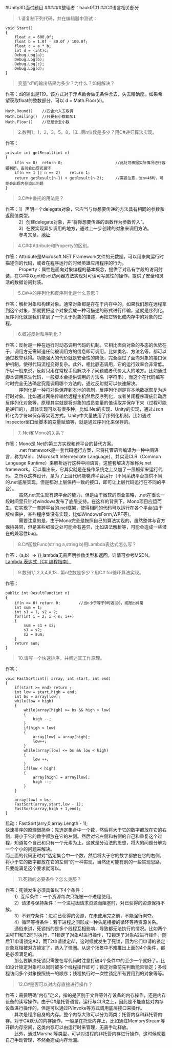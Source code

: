 #Unity3D面试题目 
######整理者：hauk0101
##C#语言相关部分
>1.请复制下列代码，并在编辑器中测试：


	void Start()
	{
		float a = 600.0f;
		float b = 1.0f - 80.0f / 100.0f;
		float c = a * b;
		int d = (int)c;
		Debug.Log(a);
		Debug.Log(b);
		Debug.Log(c);
		Debug.Log(d);
	}
> 变量"d"的输出结果为多少？为什么？如何解决？

作答：d的输出是119。该方式对于浮点数会做无条件舍去，失去精确度。如果希望获取float的整数部分，可以 d = Math.Floor(c)。

	Math.Round()    //四舍六入五取偶
	Math.Ceiling()  //只要有小数都加1
	Math.Floor()	//总是舍去小数

>2.数列1，1，2，3，5，8，13...第n位数是多少？用C#递归算法实现。

作答：

	private int getResult(int n)
	{
		if(n <= 0)	return 0;						//此处可根据实际情况进行容错判断，否则会出现死循环
		if(n == 1 || n == 2)	return 1;
		return getResult(n-1) + getResult(n-2);		//需要注意，当n>46时，可能会出现内存溢出问题			
	}

>3.C#中委托的用法是？

作答：1）声明一个delegate对象，它应当与你想要传递的方法具有相同的参数和返回值类型。<br>
　　　2）创建delegate对象，并“将你想要传递的函数作为参数传入”。<br>
　　　3）在要实现异步调用的地方，通过上一步创建的对象来调用方法。<br>
　　　参考文章，[地址](http://blog.csdn.net/jamestaosh/article/details/4372172)

>4.C#中Attribute和Property的区别。

作答：Attribute是Microsoft.NET Framework文件的元数据，可以用来向运行时描述你的代码，或者在程序运行的时候英雄应用程序的行为。<br>
　　　Property：属性是面向对象编程的基本概念，提供了对私有字段的访问封装，在C#中以get和set访问器方法实现对可读可写属性的操作，提供了安全和灵活的数据访问封装。

>5.C#中的序列化和反序列化是什么意思？

作答：解析对象和构建对象。通常对象都是存在于内存中的，如果我们想在远程拿到这个对象，那就要把这个对象变成一种可描述的形式进行传输，这就是序列化。反序列化就是我们拿到了一个关于对象的描述，再把它转化成内存中的对象的过程。

>6.概述反射和序列化？

作答：反射是一种在运行时动态调用代码的机制。它相比面向对象的多态的优势在于，调用方无需知道任何被调用方的信息即可调用，比如类名、方法名等，都可以通过枚举获得。功能强大的代价就是安全性的降低，完全绕过了面向对象的接口保护机制，使得代码流程变得复杂。此外，相比静态调用，它的运行效率会非常低。所以一般来说，反射只用在常规手段解决不了问题或者代价太大的地方。比如通过脚本调用原生代码，一般脚本会提供调用的方法名（字符串），而这个在代码编写时时完全无法确定究竟调用哪个方法的，通过反射就可以快速解决。<br>
　　　序列化是一种将对象保存到本地的机制，反序列化则是将本地数据恢复为运行时对象。比如通过网络传输给远程主机然后反序列化，或者关闭程序瑕疵启动后反序列化对象等。原理其实就是将对象的成员变量的值读取并保存下来（过程可能是递归的），具体实现可以有很多种，比如.Net的实现、Unity的实现，通过Json转化为字符串保存等实现方式。Unity中大量使用了序列化机制，比如通过Inspector窗口给脚本的变量赋值等，就是通过序列化来保存的。

>7..Net和Mono的关系？

作答：Mono是.Net的第三方实现和跨平台的替代方案。<br>
　　　.net framework是一套代码运行方案，它将托管语言编译为一种中间语言，称为MSIL（Microsoft Intermediate Language），并实现CLR（Common Language Runtime）来解析运行这种中间语言。这整套解决方案称为.net framework。可以看出来，它其实就是在操作系统之上又加了一层框架来运行代码，之所以这样设计，是为了上层代码能够跨平台运行（不同系统平台提供不同的.net底层实现，但是都对上层保持一致的接口，即可让上层代码运行在不同的平台）。<br>
　　　虽然.net天生就有跨平台的能力，但是由于微软的商业策略，.net在很长一段时间里只针对windows发布了底层支持。在这样的背景下，Mono项目应运而生。它实现了一套跨平台的.net框架，使得相同的代码可以运行在各个平台(由于版权保护，某些程序集没有实现，比如WindowsForm,WPF等)。<br>
　　　需要注意的是，由于Mono完全是按照自己的算法实现的，虽然整体与官方保持兼容，但是某些细微之处可能会有差异，比如语法解析等，可能会造成一些潜在的兼容性bug。

>8.C#函数Func(string a,string b)用Lambda表达式怎么写？

作答：（a,b）=> {};lambda无需声明参数类型和返回。详情可参考MSDN。[Lambda 表达式（C# 编程指南）](https://msdn.microsoft.com/zh-cn/library/bb397687.aspx)

>9.数列1,1,2,3,4,8,13...第n位数是多少？用C# for循环算法实现。

作答：

	public int ResultFunc(int n)
	{
		if(n <= 0) return 0;		//当n小于等于0时返回0，或报出异常
		int sum = 1;
		int s1 = 1, s2 = 2;
		for(int i = 2; i < n; i++)
		{
			sum = s1 + s2;
			s1 = s2;
			s2 = sum;
		}
		return sum;
	}

>10.请写一个快速排序，并阐述其工作原理。

作答：

	void FastSort(int[] array, int start, int end)
	{
		if(start >= end) return ;
		int low = start,high = end;
		int bs = array[low];
		while(low < high)
		{
			while(array[high] >= bs && high > low)
			{
				high --;
			}
			if(high > low)
			{
				array[low] = array[high];
				low++;
			}
			while(array[low] <= bs && low < high)
			{
				low ++;
			}
			if(low < high)
			{
				array[high] = array[low];
				high --;
			}
		}
		
	  	array[low] = bs;
		FastSort(array,start,low - 1);
		FastSort(array,high + 1,end);
	}

启动：FastSort(arry,0,array.Length - 1);<br>
快速排序的原理很简单：先选定集合中一个数，然后将大于它的数字都放在它的右侧，将小于它的数字都放在它的左侧。然后对它左侧和右侧的自己和重复这个过程，知道每个自己和只有一个元素为止。这就是分治法的思想，将大的问题分解为一个个小的问题来解决。<br>
而上面的代码正时对“选定集合中一个数，然后将大于它的数字都放在它的右侧，将小于它的数字都放在它的左侧”的一种实现，当然还可能有别的一些实现思路，只要能满足这个要求就可以。

>11.死锁的必要条件？怎么克服？

作答：死锁发生必须具备以下4个条件：<br>
　　1）互斥条件：一个资源每次只能被一个进程使用。<br>
　　2）请求与保持条件：一个进程因请求资源而阻塞时，对已获得的资源保持不放。<br>
　　3）不剥夺条件：进程已获得的资源，在未使用完之前，不能强行剥夺。<br>
　　4）循环等待条件：若干进程之间形成一种头尾相接的循环等待资源关系。<br>
　　通俗来讲，死锁指的是多个线程互相影响，导致都无法执行的情况。比如两个进程T1和T2同时执行，T1锁定了对象A1进行操作，T2锁定了对象A2进行操作，随后T1申请锁定A2，而T2申请锁定A1，这时候就发生了死锁，因为它们申请的锁定对象互相被对方锁定了，选入了怪圈。从这个场景中不难推出上面的4个条件，都是必须满足的。<br>
　　那么要解决死锁只需要在写代码时注意打破4个条件中的至少一个就好了。比如设计锁定对象可以同时被多个线程操作即可；锁定对象前先判断能否锁定；多线程访问多个对象按照统一的顺序；线程执行时一次性锁定所有要用到的对象等等。
>12.C#是否可以对内存直接进行操作？

作答：需要明确“内存”定义，指的是区别于文件等外存设备的内存操作，还是内存设备的读写操作。由于C#是托管语言，运行与CLR之上，因此是不能直接对内存设备进行操作的，但是可以通过P/Invoke等方式调用底层接口来操作。<br>
　　其次是程序自身的内存。整个内存大致可以分为两类：托管内存和非托管内存。对于C#默认的内存操作，一般是在托管内存上，比如通过MemoryStream等开辟内存空间，这类内存可以由运行时来管理，无需手动释放。<br>
 　　此外，通过Marshal等类型，可以对进程的非托管内存进行操作，这时候就要自己手动管理，不然会造成内存泄漏。